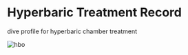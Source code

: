 # Hyperbaric Treatment Record
dive profile for hyperbaric chamber treatment

![hbo](https://user-images.githubusercontent.com/16841620/40664572-38bf5e9c-6329-11e8-8397-f6a36ee990c9.png)
